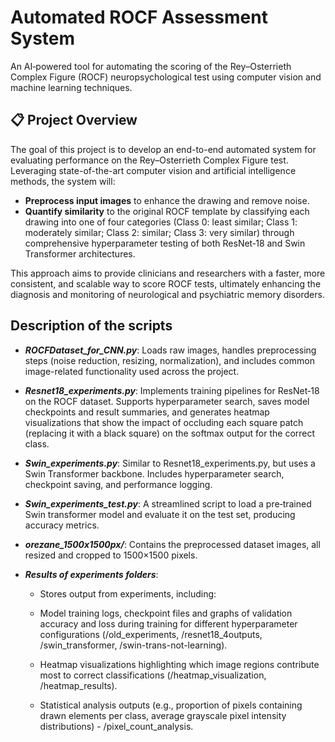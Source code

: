 # Automated ROCF Assessment System

An AI‑powered tool for automating the scoring of the Rey–Osterrieth Complex Figure (ROCF) neuropsychological test using computer vision and machine learning techniques.

## 📋 Project Overview

The goal of this project is to develop an end-to-end automated system for evaluating performance on the Rey–Osterrieth Complex Figure test. Leveraging state-of-the-art computer vision and artificial intelligence methods, the system will:

- **Preprocess input images** to enhance the drawing and remove noise.  
- **Quantify similarity** to the original ROCF template by classifying each drawing into one of four categories (Class 0: least similar; Class 1: moderately similar; Class 2: similar; Class 3: very similar) through comprehensive hyperparameter testing of both ResNet‑18 and Swin Transformer architectures.

This approach aims to provide clinicians and researchers with a faster, more consistent, and scalable way to score ROCF tests, ultimately enhancing the diagnosis and monitoring of neurological and psychiatric memory disorders.

## Description of the scripts
+ ***ROCFDataset_for_CNN.py***:
Loads raw images, handles preprocessing steps (noise reduction, resizing, normalization), and includes common image-related functionality used across the project.

+ ***Resnet18_experiments.py***:
Implements training pipelines for ResNet‑18 on the ROCF dataset. Supports hyperparameter search, saves model checkpoints and result summaries, and generates heatmap visualizations that show the impact of occluding each square patch (replacing it with a black square) on the softmax output for the correct class.

+ ***Swin_experiments.py***: 
Similar to Resnet18_experiments.py, but uses a Swin Transformer backbone. Includes hyperparameter search, checkpoint saving, and performance logging.

+ ***Swin_experiments_test.py***: 
A streamlined script to load a pre‑trained Swin transformer model and evaluate it on the test set, producing accuracy metrics.

+ ***orezane_1500x1500px/***: 
Contains the preprocessed dataset images, all resized and cropped to 1500×1500 pixels.

+ ***Results of experiments folders***: 
  - Stores output from experiments, including:

  - Model training logs, checkpoint files and graphs of validation accuracy and loss during training for different hyperparameter configurations (/old_experiments, /resnet18_4outputs, /swin_transformer, /swin-trans-not-learning).

  - Heatmap visualizations highlighting which image regions contribute most to correct classifications (/heatmap_visualization, /heatmap_results).

  - Statistical analysis outputs (e.g., proportion of pixels containing drawn elements per class, average grayscale pixel intensity distributions) - /pixel_count_analysis.

